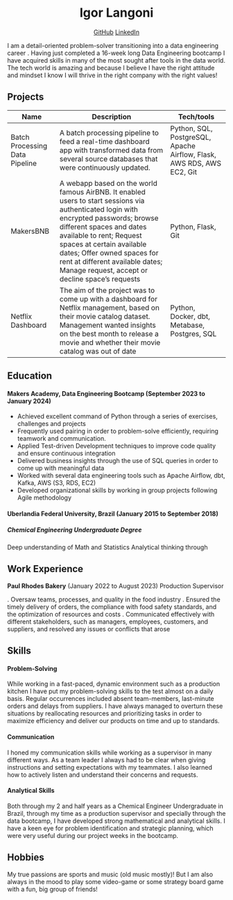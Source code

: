 
<h1 align='center'>Igor Langoni</h1> 

<p align='center'>
<a href="https://github.com/igorlangoni/">GitHub</a> <a href="https://www.linkedin.com/in/igor-langoni/">LinkedIn</a> 
</p>

I am a detail-oriented problem-solver transitioning into a data engineering career . Having just completed a 16-week long Data Engineering bootcamp I have acquired skills in many of the most sought after tools in the data world. The tech world is amazing and because I believe I have the right attitude and mindset I know I will thrive in the right company with the right values!


## Projects

| Name                         | Description         | Tech/tools        |
| ---------------------------- | -----------------   | ----------------- |
| Batch Processing Data Pipeline | A batch processing pipeline to feed a real-time dashboard app with transformed data from several source databases that were continuously updated.| Python, SQL, PostgreSQL, Apache Airflow, Flask, AWS RDS, AWS EC2, Git |                     
| MakersBNB | A webapp based on the world famous AirBNB. It enabled users to start sessions via authenticated login with encrypted passwords; browse different spaces and dates available to rent; Request spaces at certain available dates; Offer owned spaces for rent at different available dates; Manage request, accept or decline space’s requests | Python, Flask, Git
| Netflix Dashboard | The aim of the project was to come up with a dashboard for Netflix management, based on their movie catalog dataset. Management wanted insights on the best month to release a movie and whether their movie catalog was out of date | Python, Docker, dbt, Metabase, Postgres, SQL



## Education

#### Makers Academy, Data Engineering Bootcamp (September 2023 to January 2024)
- Achieved excellent command of Python through a series of exercises, challenges and projects
- Frequently used pairing in order to problem-solve efficiently, requiring teamwork and communication.
- Applied Test-driven Development techniques to improve code quality and ensure continuous integration
- Delivered business insights through the use of SQL queries in order to come up with meaningful data
- Worked with several data engineering tools such as Apache Airflow, dbt, Kafka, AWS (S3, RDS, EC2)
- Developed organizational skills by working in group projects following Agile methodology


#### Uberlandia Federal University, Brazil (January 2015 to September 2018)
##### Chemical Engineering Undergraduate Degree
  
  Deep understanding of Math and Statistics 
  Analytical thinking through 
  


## Work Experience

**Paul Rhodes Bakery**  (January 2022 to August 2023) 
Production Supervisor

. Oversaw teams, processes, and quality in the food industry
. Ensured the timely delivery of orders, the compliance with food safety standards, and the optimization of resources and costs
. Communicated effectively with different stakeholders, such as managers, employees, customers, and suppliers, and resolved any issues or conflicts that arose


## Skills

#### Problem-Solving
While working in a fast-paced, dynamic environment such as a production kitchen I have put my problem-solving skills to the test almost on a daily basis. Regular occurrences included absent team-members, last-minute orders and delays from suppliers. I have always managed to overturn these situations by reallocating resources and prioritizing tasks in order to maximize efficiency and deliver our products on time and up to standards. 

#### Communication
I honed my communication skills while working as a supervisor in many different ways. As a team leader I always had to be clear when giving instructions and setting expectations with my teammates. I also learned how to actively listen and understand their concerns and requests. 


#### Analytical Skills
Both through my 2 and half years as a Chemical Engineer Undergraduate in Brazil, through my time as a production supervisor and specially through the data bootcamp, I have developed strong mathematical and analytical skills. I have a keen eye for problem identification and strategic planning, which were very useful during our project weeks in the bootcamp. 



## Hobbies

My true passions are sports and music (old music mostly)! But I am also always in the mood to play some video-game or some strategy board game with a fun, big group of friends!
